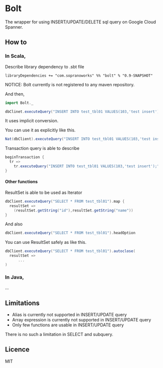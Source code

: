# Bolt

The wrapper for using INSERT/UPDATE/DELETE sql query on Google Cloud Spanner.

## How to

### In Scala,

Describe library dependency to .sbt file

```
libraryDependencies += "com.sopranoworks" %% "bolt" % "0.9-SNAPSHOT"
```
NOTICE: Bolt currently is not registered to any maven repository.

And then,

```scala
import Bolt._

dbClinet.executeQuery("INSERT INTO test_tbl01 VALUES(103,'test insert');")
```

It uses implicit conversion.

You can use it as explicitly like this.

```scala
Nat(dbClient).executeQuery("INSERT INTO test_tbl01 VALUES(103,'test insert');")

```

Transaction query is able to describe

```scala
beginTransaction {
  tr =>
    tr.executeQuery("INSERT INTO test_tbl01 VALUES(103,'test insert');")
}
```


#### Other functions

ResultSet is able to be used as Iterator

```scala
dbClient.executeQuery("SELECT * FROM test_tbl01").map {
  resultSet =>
    (resultSet.getString("id"),resultSet.getString("name"))
}
```

And also

```scala
dbClient.executeQuery("SELECT * FROM test_tbl01").headOption
```

You can use ResultSet safely as like this.

```scala
dbClient.executeQuery("SELECT * FROM test_tbl01").autoclose(
  resultSet =>
      ...
)
```


### In Java,

...


## Limitations

* Alias is currently not supported in INSERT/UPDATE query
* Array expression is currently not supported in INSERT/UPDATE query
* Only few functions are usable in INSERT/UPDATE query

There is no such a limitation in SELECT and subquery.

## Licence

MIT